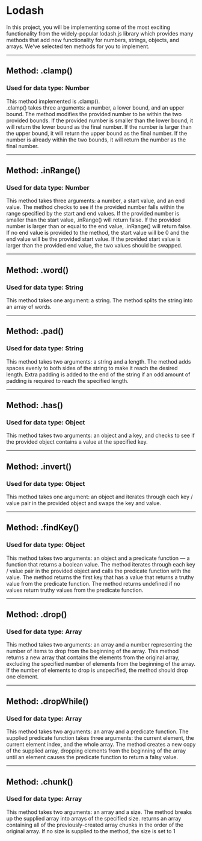 # Lodash

In this project, you will be implementing some of the most exciting functionality from the widely-popular lodash.js library which provides many methods that add new functionality for numbers, strings, objects, and arrays.
We’ve selected ten methods for you to implement.

---


## Method: .clamp()
### Used for data type: Number

This method implemented is .clamp(). <br>
.clamp() takes three arguments: a number, a lower bound, and an upper bound. The method modifies the provided number to be within the two provided bounds. If the provided number is smaller than the lower bound, it will return the lower bound as the final number. If the number is larger than the upper bound, it will return the upper bound as the final number. If the number is already within the two bounds, it will return the number as the final number.

---

## Method: .inRange()
### Used for data type: Number

This method takes three arguments: a number, a start value, and an end value. The method checks to see if the provided number falls within the range specified by the start and end values. If the provided number is smaller than the start value, .inRange() will return false. If the provided number is larger than or equal to the end value, .inRange() will return false. If no end value is provided to the method, the start value will be 0 and the end value will be the provided start value. If the provided start value is larger than the provided end value, the two values should be swapped. 

---

## Method: .word()
### Used for data type: String

This method takes one argument: a string. The method splits the string into an array of words.

---

## Method: .pad() 
### Used for data type: String

This method takes two arguments: a string and a length. The method adds spaces evenly to both sides of the string to make it reach the desired length. Extra padding is added to the end of the string if an odd amount of padding is required to reach the specified length. 

---

## Method: .has()
### Used for data type: Object

This method takes two arguments: an object and a key, and checks to see if the provided object contains a value at the specified key.

---


## Method: .invert()
### Used for data type: Object

This method takes one argument: an object and iterates through each key / value pair in the provided object and swaps the key and value.

---

## Method: .findKey()
### Used for data type: Object

This method takes two arguments: an object and a predicate function — a function that returns a boolean value. The method  iterates through each key / value pair in the provided object and calls the predicate function with the value. The method returns the first key that has a value that returns a truthy value from the predicate function. The method returns undefined if no values return truthy values from the predicate function.

---

## Method: .drop()
### Used for data type: Array

This method takes two arguments: an array and a number representing the number of items to drop from the beginning of the array. This method returns a new array that contains the elements from the original array, excluding the specified number of elements from the beginning of the array. If the number of elements to drop is unspecified, the method should drop one element.

---

## Method: .dropWhile()
### Used for data type: Array

This method takes two arguments: an array and a predicate function. The supplied predicate function takes three arguments: the current element, the current element index, and the whole array. The method creates a new copy of the supplied array, dropping elements from the beginning of the array until an element causes the predicate function to return a falsy value.

---



## Method: .chunk()
### Used for data type: Array

This method takes two arguments: an array and a size. The method breaks up the supplied array into arrays of the specified size. returns an array containing all of the previously-created array chunks in the order of the original array. If no size is supplied to the method, the size is set to 1
